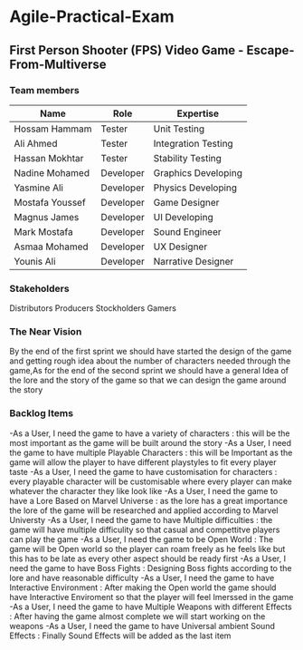 # Agile-Practical-Exam
## First Person Shooter (FPS) Video Game - Escape-From-Multiverse
### Team members
| Name            | Role      | Expertise           |
|-----------------|-----------|---------------------|
| Hossam Hammam   | Tester    | Unit Testing        |
| Ali Ahmed       | Tester    | Integration Testing |
| Hassan Mokhtar  | Tester    | Stability Testing   |
| Nadine Mohamed  | Developer | Graphics Developing |
| Yasmine Ali     | Developer | Physics Developing  |
| Mostafa Youssef | Developer | Game Designer       |
| Magnus James    | Developer | UI Developing       |
| Mark Mostafa    | Developer | Sound Engineer      |
| Asmaa Mohamed   | Developer | UX Designer         |
| Younis Ali      | Developer | Narrative Designer  |

### Stakeholders
Distributors
Producers
Stockholders
Gamers

### The Near Vision
By the end of the first sprint we should have started the design of the game and getting rough idea about the number of characters needed through the game,As for the end of the second sprint we should have a general Idea of the lore and the story of the game so that we can design the game around the story


### Backlog Items
-As a User, I need the game to have a variety of characters : this will be the most important as the game will be built around the story
-As a User, I need the game to have multiple Playable Characters : this will be Important as the game will allow the player to have different playstyles to fit every player taste
-As a User, I need the game to have customisation for characters : every playable character will be customisable where every player can make whatever the character they like look like 
-As a User, I need the game to have a Lore Based on Marvel Universe : as the lore has a great importance the lore of the game will be researched and applied according to Marvel Universty 
-As a User, I need the game to have Multiple difficulties : the game will have multiple difficulity so that casual and compettitve players can play the game
-As a User, I need the game to be Open World : The game will be Open world so the player can roam freely as he feels like but this has to be late as every other aspect should be ready first
-As a User, I need the game to have Boss Fights : Designing Boss fights according to the lore and have reasonable difficulty 
-As a User, I need the game to have Interactive Environment : After making the Open world the game should have Interactive Enviroment so that the player will feel Imerssed in the game
-As a User, I need the game to have Multiple Weapons with different Effects : After having the game almost complete we will start working on the weapons 
-As a User, I need the game to have Universal ambient Sound Effects : Finally Sound Effects will be added as the last item 
